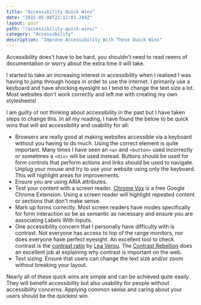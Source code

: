 ```yaml
---
title: "Accessibility Quick Wins"
date: "2015-05-08T22:12:03.284Z"
layout: post
path: "/accessibility-quick-wins/"
category: "Accessibility"
description: "Improve Accessibility With These Quick Wins"
---
```


Accessibility does't have to be hard, you shouldn't need to read reems of documentation or worry about the extra time it will take.

I started to take an increasing interest in accessibility when I realised I was having to jump through hoops in order to use the internet. I primarily use a keyboard and have shocking eyesight so I tend to change the text size a lot. Most websites don't work correctly and left me with creating my own stylesheets!

I am guilty of not thinking about accessibility in the past but I have taken steps to change this. In all my reading, I have found the below to be quick wins that will aid accessibility and usability for all:

* Browsers are really good at making websites accessible via a keyboard without you having to do much. Using the correct element is quite important. Many times I have seen an `<a>` and `<button>` used incorrectly or sometimes a `<div>` will be used instead. Buttons should be used for form controls that perform actions and links should be used to navigate. Unplug your mouse and try to use your website using only the keyboard. This will highlight areas for improvements.
* Ensure you are using ARIA attributes.
* Test your content with a screen reader. [Chrome Vox](https://chrome.google.com/webstore/detail/chromevox/kgejglhpjiefppelpmljglcjbhoiplfn?hl=en) is a free Google Chrome Extension. Using a screen reader will highlight repeated content or sections that don't make sense.
* Mark up forms correctly. Most screen readers have modes specifically for form interaction so be as semantic as necessary and ensure you are associating Labels With Inputs.
* One accessibility concern that I personally have difficulty with is contrast. Not everyone has access to top of the range monitors, nor does everyone have perfect eyesight. An excellent tool to check contrast is the [contrast ratio](http://leaverou.github.io/contrast-ratio/#gray-on-lightgray) by [Lea Verou](http://lea.verou.me/). The [Contrast Rebellion](http://contrastrebellion.com/) does an excellent job at explaining why contrast is important on the web.
* Text sizing. Ensure that users can change the text size and/or zoom without breaking your layout.

Nearly all of these quick wins are simple and can be achieved quite easily. They will benefit accessibility but also usability for people without accessibility concerns. Applying common sense and caring about your users should be the quickest win.
